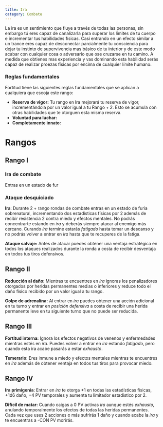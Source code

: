 ```yaml
---
title: Ira
category: Combate
---
```


La ira es un sentimiento que fluye a través de todas las personas, sin embargo tú eres capaz de canalizarla para superar los límites de tu cuerpo e incrementar tus habilidades físicas. Casi entrando en un efecto similar a un trance eres capaz de desconectar parcialmente tu consciencia para dejar tu instinto de supervivencia mas básico de tu interior y de este modo acabar con cualquier cosa o adversario que ose cruzarse en tu camino. A medida que obtienes mas experiencia y vas dominando esta habilidad serás capaz de realizar proezas físicas por encima de cualquier límite humano. 

### Reglas fundamentales

Fortitud tiene las siguientes reglas fundamentales que se aplican a cualquiera que escoja este rango:

- **Reserva de vigor:** Tu rango en Ira mejorará tu reserva de vigor, incrementándola por un valor igual a tu Rango + 2. Esto se acumula con otras habilidades que te otorguen esta misma reserva.
- **Voluntad para luchar:**
- **Completamente innato:** 

# Rangos

## Rango I

### Ira de combate

Entras en un estado de fur

### Ataque desquiciado



**Ira**: Durante 2 + rango rondas de combate entras en un estado de furia sobrenatural, incrementando dos estadísticas físicas por 2 además de recibir resistencia 2 contra miedo y efectos mentales. No podrás concentrarte estando en *ira* y deberás siempre atacar al enemigo más cercano. Curando *ira* termine estarás *fatigado* hasta tomar un descanso y no podrás volver a entrar en *ira* hasta que te recuperes de la fatiga.

**Ataque salvaje:** Antes de atacar puedes obtener una ventaja estratégica en todos los ataques realizados durante la ronda a costa de recibir desventaja en todos tus tiros defensivos.

## Rango II

**Reducción al daño**: Mientras te encuentres en *ira* ignoras los penalizadores otorgados por heridas permanentes medias o inferiores y reduce todo el daño físico recibido por un valor igual a tu rango.

**Golpe de adrenalina:** Al entrar en *ira* puedes obtener una acción adicional en tu turno y entrar en *posición defensiva* a costa de recibir una herida permanente leve en tu siguiente turno que no puede ser reducida.

## Rango III

**Fortitud interna:** Ignora los efectos negativos de venenos y enfermedades mientras estés en *ira*. Puedes volver a entrar en *ira* estando *fatigado*, pero cuando esta ira acabe pasarás a estar *exhausto*.

**Temerario**: Eres inmune a miedo y efectos mentales mientras te encuentres en *ira* además de obtener ventaja en todos tus tiros para provocar miedo.

## Rango IV

**Ira primigenia**: Entrar en *ira* te otorga +1 en todas las estadísticas físicas, +1d6 daño, +4 PV temporales y aumenta tu limitador estadístico por 2. 

**Difícil de matar:** Cuando caigas a 0 PV activas *ira* aunque estés *exhausto,* anulando temporalmente los efectos de todas las heridas permanentes. Cada vez que uses 2 acciones o más sufrirás 1 daño y cuando acabe la *ira* y te encuentras a -CON PV morirás.
